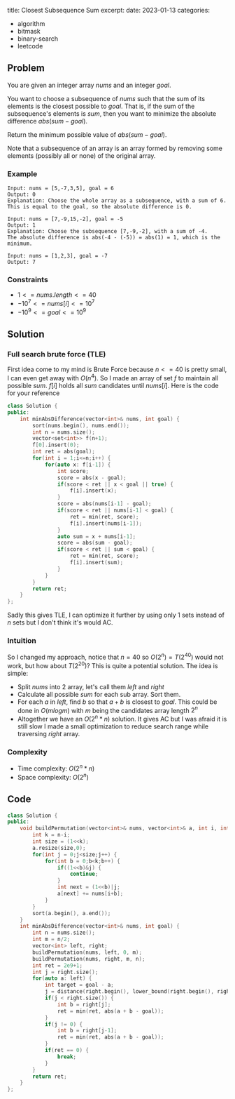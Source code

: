 title: Closest Subsequence Sum
excerpt:
date: 2023-01-13
categories:

- algorithm
- bitmask
- binary-search
- leetcode

## Problem

You are given an integer array $nums$ and an integer $goal$.

You want to choose a subsequence of $nums$ such that the sum of its elements is the closest possible to $goal$. That is, if the sum of the subsequence's elements is $sum$, then you want to minimize the absolute difference $abs(sum - goal)$.

Return the minimum possible value of $abs(sum - goal)$.

Note that a subsequence of an array is an array formed by removing some elements (possibly all or none) of the original array.

### Example

```
Input: nums = [5,-7,3,5], goal = 6
Output: 0
Explanation: Choose the whole array as a subsequence, with a sum of 6.
This is equal to the goal, so the absolute difference is 0.
```

```
Input: nums = [7,-9,15,-2], goal = -5
Output: 1
Explanation: Choose the subsequence [7,-9,-2], with a sum of -4.
The absolute difference is abs(-4 - (-5)) = abs(1) = 1, which is the minimum.
```

```
Input: nums = [1,2,3], goal = -7
Output: 7
```

### Constraints

- $1 <= nums.length <= 40$
- $-10^7 <= nums[i] <= 10^7$
- $-10^9 <= goal <= 10^9$

## Solution

### Full search brute force (TLE)

First idea come to my mind is Brute Force because $n <= 40$ is pretty small, I can even get away with $O(n^4)$. So I made an array of set $f$ to maintain all possible $sum$. $f[i]$ holds all $sum$ candidates until $nums[i]$.
Here is the code for your reference

```cpp
class Solution {
public:
    int minAbsDifference(vector<int>& nums, int goal) {
        sort(nums.begin(), nums.end());
        int n = nums.size();
        vector<set<int>> f(n+1);
        f[0].insert(0);
        int ret = abs(goal);
        for(int i = 1;i<=n;i++) {
            for(auto x: f[i-1]) {
                int score;
                score = abs(x - goal);
                if(score < ret || x < goal || true) {
                    f[i].insert(x);
                }
                score = abs(nums[i-1] - goal);
                if(score < ret || nums[i-1] < goal) {
                    ret = min(ret, score);
                    f[i].insert(nums[i-1]);
                }
                auto sum = x + nums[i-1];
                score = abs(sum - goal);
                if(score < ret || sum < goal) {
                    ret = min(ret, score);
                    f[i].insert(sum);
                }
            }
        }
        return ret;
    }
};
```

Sadly this gives TLE, I can optimize it further by using only 1 sets instead of $n$ sets but I don't think it's would AC.

### Intuition

So I changed my approach, notice that $n = 40$ so $O(2^n) = T(2^40)$ would not work, but how about $T(2^20)$? This is quite a potential solution. The idea is simple:

- Split $nums$ into 2 array, let's call them $left$ and $right$
- Calculate all possible $sum$ for each sub array. Sort them.
- For each $a$ in $left$, find $b$ so that $a+b$ is closest to $goal$. This could be done in $O(mlogm)$ with $m$ being the candidates array length $2^n$
- Altogether we have an $O(2^n * n)$ solution. It gives AC but I was afraid it is still slow I made a small optimization to reduce search range while traversing $right$ array.

### Complexity

- Time complexity: $O(2^n * n)$
- Space complexity: $O(2^n)$

## Code

```cpp
class Solution {
public:
    void buildPermutation(vector<int>& nums, vector<int>& a, int i, int n) {
        int k = n-i;
        int size = (1<<k);
        a.resize(size,0);
        for(int j = 0;j<size;j++) {
            for(int b = 0;b<k;b++) {
                if((1<<b)&j) {
                    continue;
                }
                int next = (1<<b)|j;
                a[next] += nums[i+b];
            }
        }
        sort(a.begin(), a.end());
    }
    int minAbsDifference(vector<int>& nums, int goal) {
        int n = nums.size();
        int m = n/2;
        vector<int> left, right;
        buildPermutation(nums, left, 0, m);
        buildPermutation(nums, right, m, n);
        int ret = 2e9+1;
        int j = right.size();
        for(auto a: left) {
            int target = goal - a;
            j = distance(right.begin(), lower_bound(right.begin(), right.begin()+j, target));
            if(j < right.size()) {
                int b = right[j];
                ret = min(ret, abs(a + b - goal));
            }
            if(j != 0) {
                int b = right[j-1];
                ret = min(ret, abs(a + b - goal));
            }
            if(ret == 0) {
                break;
            }
        }
        return ret;
    }
};
```
